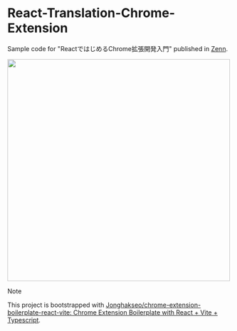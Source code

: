 # React-Translation-Chrome-Extension

Sample code for "ReactではじめるChrome拡張開発入門" published in [Zenn](https://zenn.dev/alvinvin/books/chrome_extension).

<img src="https://github.com/kitsuya0828/Zenn/blob/main/books/chrome_extension/cover.png?raw=true" width="500px">

> [!NOTE]
> This project is bootstrapped with [Jonghakseo/chrome\-extension\-boilerplate\-react\-vite: Chrome Extension Boilerplate with React \+ Vite \+ Typescript](https://github.com/Jonghakseo/chrome-extension-boilerplate-react-vite).
